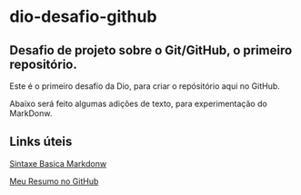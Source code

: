 # dio-desafio-github
## Desafio de projeto sobre o Git/GitHub, o primeiro repositório.

Este é o primeiro desafio da Dio, para criar o repósitório aqui no GitHub.

Abaixo será feito algumas adições de texto, para experimentação do MarkDonw.


## Links úteis

[Sintaxe Basica Markdonw](https://www.markdownguide.org/)

[Meu Resumo no GitHub](https://gcn-feloz.github.io/MyPage/)
